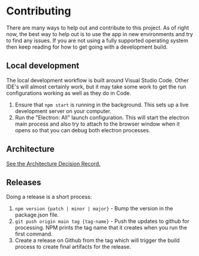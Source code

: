 # Contributing

There are many ways to help out and contribute to this project. As of right now, the best way to help out is to use the app in new environments and try to find any issues. If you are not using a fully supported operating system then keep reading for how to get going with a development build.

## Local development

The local development workflow is built around Visual Studio Code. Other IDE's will almost certainly work, but it may take some work to get the run configurations working as well as they do in Code.

1. Ensure that `npm start` is running in the background. This sets up a live development server on your computer.
2. Run the "Electron: All" launch configuration. This will start the electron main process and also try to attach to the browser window when it opens so that you can debug both electron processes.

## Architecture

[See the Architecture Decision Record.][adr-docs]

[adr-docs]: https://github.com/mscharley/notes-nc/tree/main/docs/adr

## Releases

Doing a release is a short process:

1. `npm version {patch | minor | major}` - Bump the version in the package.json file.
2. `git push origin main tag {tag-name}` - Push the updates to github for processing. NPM prints the tag name that it creates when you run the first command.
3. Create a release on Github from the tag which will trigger the build process to create final artifacts for the release.
